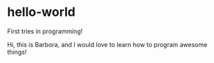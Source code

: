 # hello-world
First tries in programming!

Hi, this is Barbora, and I would love to learn how to program awesome things!
